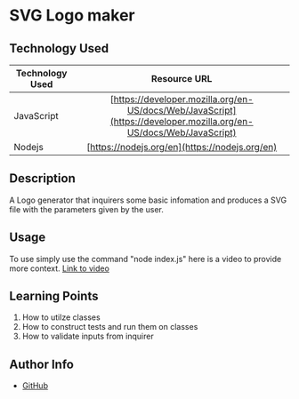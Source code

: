# SVG Logo maker

## Technology Used

| Technology Used |                                                    Resource URL                                                    |
| --------------- | :----------------------------------------------------------------------------------------------------------------: |
| JavaScript      | [https://developer.mozilla.org/en-US/docs/Web/JavaScript](https://developer.mozilla.org/en-US/docs/Web/JavaScript) |
| Nodejs          |                                   [https://nodejs.org/en](https://nodejs.org/en)                                   |

## Description

A Logo generator that inquirers some basic infomation and produces a SVG file with the parameters given by the user.

## Usage

To use simply use the command "node index.js" here is a video to provide more context.
[Link to video](https://www.youtube.com/watch?v=OEN6eFnQzB4)

## Learning Points

1. How to utilze classes
2. How to construct tests and run them on classes
3. How to validate inputs from inquirer

## Author Info

- [GitHub](https://github.com/Jarell-Chinn)
